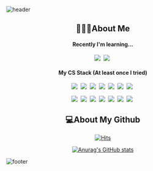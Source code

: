 ![header](https://capsule-render.vercel.app/api?type=wave&color=fab9db&height=250&section=header&desc=🌸My%20name%20is%20Dayeon%20Choi🌸&fontColor=ffffff&descSize=30&descAlignY=30&animation=twinkling)  

<h2 align="center">🙋🏻‍♀️About Me</h2>
<h4 align="center"> Recently I'm learning... </h4>
<p align="center"> <img src="https://img.shields.io/badge/JavaScript-ffcb1e?style=flat-square&logo=JavaScript&logoColor=white"/></a>&nbsp  
<img src="https://img.shields.io/badge/Node.js-339933?style=flat-square&logo=Node.js&logoColor=white"/></a>&nbsp
</p>

<h4 align="center">My CS Stack (At least once I tried) </h4> 
<p align="center"> 
<img src="https://img.shields.io/badge/HTML-E34F26?style=flat-square&logo=HTML5&logoColor=white"/></a>&nbsp
<img src="https://img.shields.io/badge/JavaScript-ffcb1e?style=flat-square&logo=JavaScript&logoColor=white"/></a>&nbsp  
<img src="https://img.shields.io/badge/Java-007396?style=flat-square&logo=Java&logoColor=white"/></a>&nbsp
<img src="https://img.shields.io/badge/C-A8B9CC?style=flat-square&logo=C&logoColor=white"/></a>&nbsp
<img src="https://img.shields.io/badge/C++-00599C?style=flat-square&logo=C%2B%2B&logoColor=white"/></a>&nbsp
<img src="https://img.shields.io/badge/Python-3776AB?style=flat-square&logo=Python&logoColor=white"/></a>&nbsp
<img src="https://img.shields.io/badge/CSS-1572B6?style=flat-square&logo=CSS3&logoColor=white"/></a>&nbsp

</p>
<p align="center">
<img src="https://img.shields.io/badge/Git-F05032?style=flat-square&logo=Git&logoColor=white"/></a>&nbsp
<img src="https://img.shields.io/badge/Linux-FCC624?style=flat-square&logo=Linux&logoColor=white"/></a>&nbsp
<img src="https://img.shields.io/badge/Android Studio-3DDC84?style=flat-square&logo=Android&logoColor=white"/></a>&nbsp
<img src="https://img.shields.io/badge/Node.js-339933?style=flat-square&logo=Node.js&logoColor=white"/></a>&nbsp
<img src="https://img.shields.io/badge/MySQL-4479A1?style=flat-square&logo=MySQL&logoColor=white"/></a>&nbsp
<img src="https://img.shields.io/badge/Unity-000000?style=flat-square&logo=Unity&logoColor=white"/></a>&nbsp
<img src="https://img.shields.io/badge/GitHub-181717?style=flat-square&logo=GitHub&logoColor=white"/></a>&nbsp 
</p>


<h2 align="center"> 💻About My Github </h2> 

            
<div align="center"> 
  
  
  [![Hits](https://hits.seeyoufarm.com/api/count/incr/badge.svg?url=https%3A%2F%2Fgithub.com%2Fgjbae1212%2Fhit-counter&count_bg=%23FFDCF0&title_bg=%23F76DB2&icon=github.svg&icon_color=%23FCFCFC&title=Today%27s+Hit%21&edge_flat=false)](https://hits.seeyoufarm.com)

[![Anurag's GitHub stats](https://github-readme-stats.vercel.app/api?username=dayeondayeon&count_private=true&title_color=e463a3)](https://github.com/anuraghazra/github-readme-stats) </div>
            

![footer](https://capsule-render.vercel.app/api?type=wave&color=fda5d1&height=250&section=footer&reversal=true)
